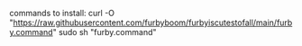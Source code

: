 commands to install:
  curl -O "https://raw.githubusercontent.com/furbyboom/furbyiscutestofall/main/furby.command"
  sudo sh "furby.command"
